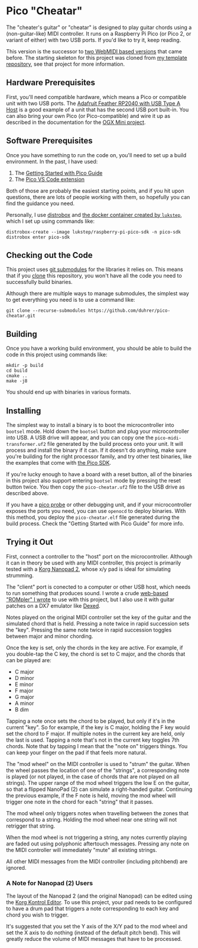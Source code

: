 # Pico "Cheatar"

The "cheater's guitar" or "cheatar" is designed to play guitar chords using a
(non-guitar-like) MIDI controller. It runs on a Raspberry Pi Pico (or Pico 2,
or variant of either) with two USB ports. If you'd like to try it, keep reading.

This version is the successor to [two WebMIDI based
versions](https://github.com/duhrer/cheatar) that came before. The starting
skeleton for this project was cloned from [my template
repository](https://github.com/duhrer/pico-midi-transformer), see that project
for more information.


## Hardware Prerequisites

First, you'll need compatible hardware, which means a Pico or compatible unit
with two USB ports. The [Adafruit Feather RP2040 with USB Type A
Host](https://www.adafruit.com/product/5723) is a good example of a unit that
has the second USB port built-in. You can also bring your own Pico (or
Pico-compatible) and wire it up as described in the documentation for the [OGX
Mini project](https://github.com/wiredopposite/OGX-Mini).

## Software Prerequisites

Once you have something to run the code on, you'll need to set up a build
environment. In the past, I have used:

1. The [Getting Started with Pico Guide](https://datasheets.raspberrypi.org/pico/getting-started-with-pico.pdf)
2. The [Pico VS Code extension](https://github.com/raspberrypi/pico-vscode)

Both of those are probably the easiest starting points, and if you hit upon
questions, there are lots of people working with them, so hopefully you can find
the guidance you need.

Personally, I use [distrobox](https://distrobox.it/) and [the docker container
created by `lukstep`](https://github.com/lukstep/raspberry-pi-pico-docker-sdk),
which I set up using commands like:

```
distrobox-create --image lukstep/raspberry-pi-pico-sdk -n pico-sdk
distrobox enter pico-sdk
```

## Checking out the Code

This project uses [git
submodules](https://git-scm.com/book/en/v2/Git-Tools-Submodules) for the
libraries it relies on. This means that if you
[clone](https://git-scm.com/docs/git-clone) this repository, you won't have all
the code you need to successfully build binaries.

Although there are multiple ways to manage submodules, the simplest way to get
everything you need is to use a command like:

```
git clone --recurse-submodules https://github.com/duhrer/pico-cheatar.git
```

## Building

Once you have a working build environment, you should be able to build the code
in this project using commands like:

```
mkdir -p build
cd build
cmake ..
make -j8
```

You should end up with binaries in various formats.

## Installing

The simplest way to install a binary is to boot the microcontroller into
`bootsel` mode. Hold down the `bootsel` button and plug your microcontroller
into USB. A USB drive will appear, and you can copy one the
`pico-midi-transformer.uf2` file generated by the build process onto your unit.
It will process and install the binary if it can. If it doesn't do anything,
make sure you're building for the right processor family, and try other test
binaries, like the examples that come with [the Pico
SDK](https://github.com/raspberrypi/pico-sdk).

If you're lucky enough to have a board with a reset button, all of the binaries
in this project also support entering `bootsel` mode by pressing the reset
button twice. You then copy the `pico-cheatar.uf2` file to the USB
drive as described above.

If you have a [pico probe](https://www.raspberrypi.com/products/debug-probe/) or
other debugging unit, and if your microcontroller exposes the ports you need,
you can use `openocd` to deploy binaries. With this method, you deploy the
`pico-cheatar.elf` file generated during the build process. Check the
"Getting Started with Pico Guide" for more info.

## Trying it Out

First, connect a controller to the "host" port on the microcontroller. Although
it can in theory be used with any MIDI controller, this project is primarily
tested with a [Korg Nanopad
2](https://www.korg.com/nl/products/computergear/nanopad2/), whose x/y pad is
ideal for simulating strumming.

The "client" port is conected to a computer or other USB host, which needs to
run something that produces sound. I wrote a crude [web-based "ROMpler" I
wrote](https://duhrer.github.io/demos/guitarompler/) to use with this project,
but I also use it with guitar patches on a DX7 emulator like
[Dexed](https://github.com/asb2m10/dexed).

Notes played on the original MIDI controller set the key of the guitar and the
simulated chord that is held. Pressing a note twice in rapid succession sets the
"key". Pressing the same note twice in rapid succession toggles between major
and minor chording.

Once the key is set, only the chords in the key are active. For example, if you
double-tap the C key, the chord is set to C major, and the chords that can be
played are:

* C major
* D minor
* E minor
* F major
* G major
* A minor
* B dim

Tapping a note once sets the chord to be played, but only if it's in the current
"key". So for example, if the key is C major, holding the F key would set the
chord to F major. If multiple notes in the current key are held, only the last
is used. Tapping a note that's not in the current key toggles 7th chords. Note
that by tapping I mean that the "note on" triggers things. You can keep your
finger on the pad if that feels more natural.

The "mod wheel" on the MIDI controller is used to "strum" the guitar. When the
wheel passes the location of one of the "strings", a corresponding note is
played (or not played, in the case of chords that are not played on all
strings). The upper range of the mod wheel triggers the low E on the guitar, so
that a flipped NanoPad (2) can simulate a right-handed guitar. Continuing the
previous example, if the F note is held, moving the mod wheel will trigger one
note in the chord for each "string" that it passes.

The mod wheel only triggers notes when travelling between the zones that
correspond to a string. Holding the mod wheel near one string will not retrigger
that string.

When the mod wheel is not triggering a string, any notes currently playing are
faded out using polyphonic aftertouch messages. Pressing any note on the MIDI
controller will immediately "mute" all existing strings.

All other MIDI messages from the MIDI controller (including pitchbend) are ignored.

### A Note for Nanopad (2) Users

The layout of the Nanopad 2 (and the original Nanopad) can be edited using the
[Korg Kontrol
Editor](https://www.korg.com/us/support/download/software/1/253/1354/). To use
this project, your pad needs to be configured to have a drum pad that triggers a
note corresponding to each key and chord you wish to trigger.

It's suggested that you set the Y axis of the X/Y pad to the mod wheel and set
the X axis to do nothing (instead of the default pitch bend). This will greatly
reduce the volume of MIDI messages that have to be processed.
